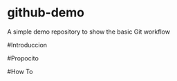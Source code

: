 # github-demo
A simple demo repository to show the basic Git workflow

#Introduccion

#Propocito

#How To
